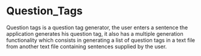 # Question_Tags
Question tags is a question tag generator, the user enters a sentence the application generates his question tag, it also has a multiple generation functionality which consists in generating a list of question tags in a text file from another text file containing sentences supplied by the user.
